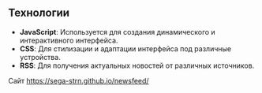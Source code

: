 ## Технологии

- **JavaScript**: Используется для создания динамического и интерактивного интерфейса.
- **CSS**: Для стилизации и адаптации интерфейса под различные устройства.
- **RSS**: Для получения актуальных новостей от различных источников.
  
Сайт  https://sega-strn.github.io/newsfeed/
